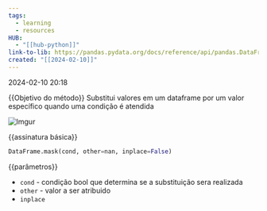 ```yaml
---
tags:
  - learning
  - resources
HUB:
  - "[[hub-python]]"
link-to-lib: https://pandas.pydata.org/docs/reference/api/pandas.DataFrame.mask.html
created: "[[2024-02-10]]"
---
```

2024-02-10 20:18

{{Objetivo do método}}
Substitui valores em um dataframe por um valor específico quando uma condição é atendida

![Imgur](https://i.imgur.com/3U4gX4X.png)

{{assinatura básica}}

```python
DataFrame.mask(cond, other=nan, inplace=False)
```

{{parâmetros}}

- `cond` - condição bool que determina se a substituição sera realizada
- `other` - valor a ser atribuido
- `inplace`